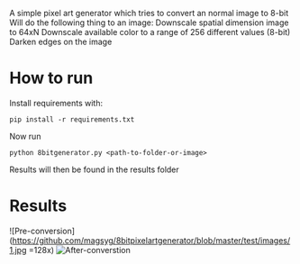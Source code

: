 A simple pixel art generator which tries to convert an normal image to 8-bit
Will do the following thing to an image:
Downscale spatial dimension image to 64xN
Downscale available color to a range of 256 different values (8-bit)
Darken edges on the image

# How to run
Install requirements with:

```
pip install -r requirements.txt
```

Now run
```
python 8bitgenerator.py <path-to-folder-or-image>
```
Results will then be found in the results folder

# Results

![Pre-conversion](https://github.com/magsyg/8bitpixelartgenerator/blob/master/test/images/1.jpg =128x)
![After-converstion](https://github.com/magsyg/8bitpixelartgenerator/blob/master/test/results/pixel_1.png=128x)
